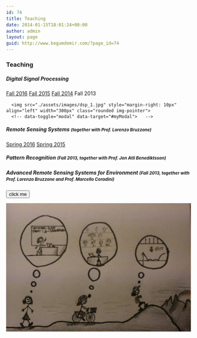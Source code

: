 ```yaml
---
id: 74
title: Teaching
date: 2014-01-15T18:01:24+00:00
author: admin
layout: page
guid: http://www.begumdemir.com/?page_id=74
---
```

<div class="col-lg-12 text-left">
  <h3>Teaching</h3>

  <h5>Digital Signal Processing</h5>
  <div class="container text-justify d-inline-block px-0 pb-3">  
    <div class="list-group col-lg-3 float-left">
      <a class="list-group-item list-group-item-action" title="Digital Signal Processing" href="http://rslab-tech.disi.unitn.it/moodle/course/view.php?id=11" target="_blank">Fall 2016</a>
      <a class="list-group-item list-group-item-action" title="Digital Signal Processing" href="http://rslab-tech.disi.unitn.it/moodle/course/view.php?id=8" target="_blank">Fall 2015</a>
      <a class="list-group-item list-group-item-action" title="Digital Signal Processing" href="http://rslab-tech.disi.unitn.it/moodle/course/view.php?id=3" target="_blank">Fall 2014</a>
      <a class="list-group-item list-group-item-action disabled">Fall 2013</a>
    </div>
    
      <img src="./assets/images/dsp_1.jpg" style="margin-right: 10px" align="left" width="300px" class="rounded img-pointer">
      <!-- data-toggle="modal" data-target="#myModal">   -->
  </div>

  <h5>Remote Sensing Systems <small>(together with Prof. Lorenzo Bruzzone)</small></h5>
  <div class="container text-justify d-inline-block px-0 pb-3">
    <div class="list-group col-lg-3">
      <a class="list-group-item list-group-item-action" title="Remote Sensing Systems" href="http://rslab-tech.disi.unitn.it/moodle/course/view.php?id=10" target="_blank">Spring 2016</a>
      <a class="list-group-item list-group-item-action" title="Remote Sensing Systems" href="http://rslab-tech.disi.unitn.it/moodle/course/view.php?id=6" target="_blank">Spring 2015</a>
    </div>
  </div>

  <h5>Pattern Recognition <small>(Fall 2013, together with Prof. Jon Atli Benediktsson)</small></h5>

  <h5>Advanced Remote Sensing Systems for Environment <small>(Fall 2013, together with Prof. Lorenzo Bruzzone and Prof. Marcello Coradini)</small></h5>

</div>

<!-- Button trigger modal -->
<button class="btn btn-primary btn-lg" data-toggle="modal" data-target="#myModal">click me</button>
<!-- Modal -->
<div class="modal fade" id="myModal" tabindex="-1" role="dialog" aria-labelledby="myModalLabel" aria-hidden="true">
    <div class="modal-dialog">
        <div class="modal-content">
            <div class="modal-body">
                <p>
                    <img class='img-responsive' src="./assets/images/dsp_1.jpg" />
                    <!-- <img class="img-responsive" src="http://i.stack.imgur.com/X9H81.jpg"> -->
                </p>
            </div>
        </div>
    </div>
</div>

